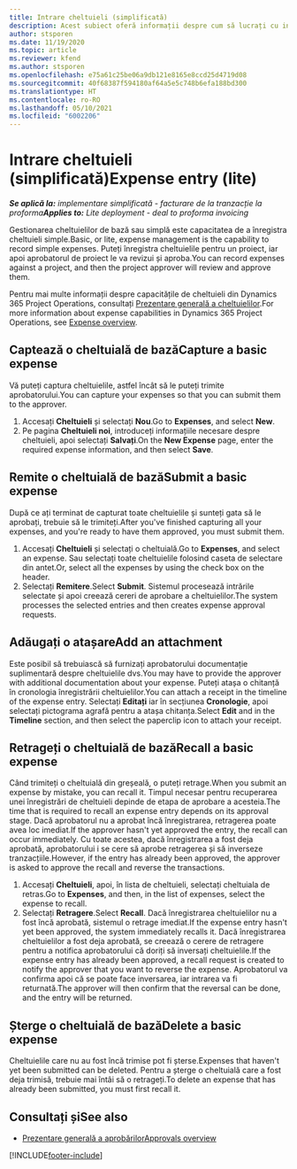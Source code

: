 ```yaml
---
title: Intrare cheltuieli (simplificată)
description: Acest subiect oferă informații despre cum să lucrați cu intrarea cheltuielilor într-o implementare simplificată.
author: stsporen
ms.date: 11/19/2020
ms.topic: article
ms.reviewer: kfend
ms.author: stsporen
ms.openlocfilehash: e75a61c25be06a9db121e8165e8ccd25d4719d08
ms.sourcegitcommit: 40f68387f594180af64a5e5c748b6efa188bd300
ms.translationtype: HT
ms.contentlocale: ro-RO
ms.lasthandoff: 05/10/2021
ms.locfileid: "6002206"
---
```

# <a name="expense-entry-lite"></a><span data-ttu-id="81a92-103">Intrare cheltuieli (simplificată)</span><span class="sxs-lookup"><span data-stu-id="81a92-103">Expense entry (lite)</span></span>

<span data-ttu-id="81a92-104">_**Se aplică la:** implementare simplificată - facturare de la tranzacție la proforma_</span><span class="sxs-lookup"><span data-stu-id="81a92-104">_**Applies to:** Lite deployment - deal to proforma invoicing_</span></span>

<span data-ttu-id="81a92-105">Gestionarea cheltuielilor de bază sau simplă este capacitatea de a înregistra cheltuieli simple.</span><span class="sxs-lookup"><span data-stu-id="81a92-105">Basic, or lite, expense management is the capability to record simple expenses.</span></span> <span data-ttu-id="81a92-106">Puteți înregistra cheltuielile pentru un proiect, iar apoi aprobatorul de proiect le va revizui și aproba.</span><span class="sxs-lookup"><span data-stu-id="81a92-106">You can record expenses against a project, and then the project approver will review and approve them.</span></span>

<span data-ttu-id="81a92-107">Pentru mai multe informații despre capacitățile de cheltuieli din Dynamics 365 Project Operations, consultați [Prezentare generală a cheltuielilor](expense-overview.md).</span><span class="sxs-lookup"><span data-stu-id="81a92-107">For more information about expense capabilities in Dynamics 365 Project Operations, see [Expense overview](expense-overview.md).</span></span>

## <a name="capture-a-basic-expense"></a><span data-ttu-id="81a92-108">Captează o cheltuială de bază</span><span class="sxs-lookup"><span data-stu-id="81a92-108">Capture a basic expense</span></span>

<span data-ttu-id="81a92-109">Vă puteți captura cheltuielile, astfel încât să le puteți trimite aprobatorului.</span><span class="sxs-lookup"><span data-stu-id="81a92-109">You can capture your expenses so that you can submit them to the approver.</span></span>

1. <span data-ttu-id="81a92-110">Accesați **Cheltuieli** și selectați **Nou**.</span><span class="sxs-lookup"><span data-stu-id="81a92-110">Go to **Expenses**, and select **New**.</span></span>
2. <span data-ttu-id="81a92-111">Pe pagina **Cheltuieli noi**, introduceți informațiile necesare despre cheltuieli, apoi selectați **Salvați**.</span><span class="sxs-lookup"><span data-stu-id="81a92-111">On the **New Expense** page, enter the required expense information, and then select **Save**.</span></span>

## <a name="submit-a-basic-expense"></a><span data-ttu-id="81a92-112">Remite o cheltuială de bază</span><span class="sxs-lookup"><span data-stu-id="81a92-112">Submit a basic expense</span></span>

<span data-ttu-id="81a92-113">După ce ați terminat de capturat toate cheltuielile și sunteți gata să le aprobați, trebuie să le trimiteți.</span><span class="sxs-lookup"><span data-stu-id="81a92-113">After you've finished capturing all your expenses, and you're ready to have them approved, you must submit them.</span></span>

1. <span data-ttu-id="81a92-114">Accesați **Cheltuieli** și selectați o cheltuială.</span><span class="sxs-lookup"><span data-stu-id="81a92-114">Go to **Expenses**, and select an expense.</span></span> <span data-ttu-id="81a92-115">Sau selectați toate cheltuielile folosind caseta de selectare din antet.</span><span class="sxs-lookup"><span data-stu-id="81a92-115">Or, select all the expenses by using the check box on the header.</span></span>
2. <span data-ttu-id="81a92-116">Selectați **Remitere**.</span><span class="sxs-lookup"><span data-stu-id="81a92-116">Select **Submit**.</span></span> <span data-ttu-id="81a92-117">Sistemul procesează intrările selectate și apoi creează cereri de aprobare a cheltuielilor.</span><span class="sxs-lookup"><span data-stu-id="81a92-117">The system processes the selected entries and then creates expense approval requests.</span></span>

## <a name="add-an-attachment"></a><span data-ttu-id="81a92-118">Adăugați o atașare</span><span class="sxs-lookup"><span data-stu-id="81a92-118">Add an attachment</span></span>

<span data-ttu-id="81a92-119">Este posibil să trebuiască să furnizați aprobatorului documentație suplimentară despre cheltuielile dvs.</span><span class="sxs-lookup"><span data-stu-id="81a92-119">You may have to provide the approver with additional documentation about your expense.</span></span> <span data-ttu-id="81a92-120">Puteți atașa o chitanță în cronologia înregistrării cheltuielilor.</span><span class="sxs-lookup"><span data-stu-id="81a92-120">You can attach a receipt in the timeline of the expense entry.</span></span> <span data-ttu-id="81a92-121">Selectați **Editați** iar în secțiunea **Cronologie**, apoi selectați pictograma agrafă pentru a atașa chitanța.</span><span class="sxs-lookup"><span data-stu-id="81a92-121">Select **Edit** and in the **Timeline** section, and then select the paperclip icon to attach your receipt.</span></span>

## <a name="recall-a-basic-expense"></a><span data-ttu-id="81a92-122">Retrageți o cheltuială de bază</span><span class="sxs-lookup"><span data-stu-id="81a92-122">Recall a basic expense</span></span>

<span data-ttu-id="81a92-123">Când trimiteți o cheltuială din greșeală, o puteți retrage.</span><span class="sxs-lookup"><span data-stu-id="81a92-123">When you submit an expense by mistake, you can recall it.</span></span> <span data-ttu-id="81a92-124">Timpul necesar pentru recuperarea unei înregistrări de cheltuieli depinde de etapa de aprobare a acesteia.</span><span class="sxs-lookup"><span data-stu-id="81a92-124">The time that is required to recall an expense entry depends on its approval stage.</span></span>  <span data-ttu-id="81a92-125">Dacă aprobatorul nu a aprobat încă înregistrarea, retragerea poate avea loc imediat.</span><span class="sxs-lookup"><span data-stu-id="81a92-125">If the approver hasn't yet approved the entry, the recall can occur immediately.</span></span> <span data-ttu-id="81a92-126">Cu toate acestea, dacă înregistrarea a fost deja aprobată, aprobatorului i se cere să aprobe retragerea și să inverseze tranzacțiile.</span><span class="sxs-lookup"><span data-stu-id="81a92-126">However, if the entry has already been approved, the approver is asked to approve the recall and reverse the transactions.</span></span>

1. <span data-ttu-id="81a92-127">Accesați **Cheltuieli**, apoi, în lista de cheltuieli, selectați cheltuiala de retras.</span><span class="sxs-lookup"><span data-stu-id="81a92-127">Go to **Expenses**, and then, in the list of expenses, select the expense to recall.</span></span>
2. <span data-ttu-id="81a92-128">Selectați **Retragere**.</span><span class="sxs-lookup"><span data-stu-id="81a92-128">Select **Recall**.</span></span> <span data-ttu-id="81a92-129">Dacă înregistrarea cheltuielilor nu a fost încă aprobată, sistemul o retrage imediat.</span><span class="sxs-lookup"><span data-stu-id="81a92-129">If the expense entry hasn't yet been approved, the system immediately recalls it.</span></span> <span data-ttu-id="81a92-130">Dacă înregistrarea cheltuielilor a fost deja aprobată, se creează o cerere de retragere pentru a notifica aprobatorului că doriți să inversați cheltuielile.</span><span class="sxs-lookup"><span data-stu-id="81a92-130">If the expense entry has already been approved, a recall request is created to notify the approver that you want to reverse the expense.</span></span> <span data-ttu-id="81a92-131">Aprobatorul va confirma apoi că se poate face inversarea, iar intrarea va fi returnată.</span><span class="sxs-lookup"><span data-stu-id="81a92-131">The approver will then confirm that the reversal can be done, and the entry will be returned.</span></span>

## <a name="delete-a-basic-expense"></a><span data-ttu-id="81a92-132">Șterge o cheltuială de bază</span><span class="sxs-lookup"><span data-stu-id="81a92-132">Delete a basic expense</span></span>

<span data-ttu-id="81a92-133">Cheltuielile care nu au fost încă trimise pot fi șterse.</span><span class="sxs-lookup"><span data-stu-id="81a92-133">Expenses that haven't yet been submitted can be deleted.</span></span> <span data-ttu-id="81a92-134">Pentru a șterge o cheltuială care a fost deja trimisă, trebuie mai întâi să o retrageți.</span><span class="sxs-lookup"><span data-stu-id="81a92-134">To delete an expense that has already been submitted, you must first recall it.</span></span>

## <a name="see-also"></a><span data-ttu-id="81a92-135">Consultați și</span><span class="sxs-lookup"><span data-stu-id="81a92-135">See also</span></span>

- [<span data-ttu-id="81a92-136">Prezentare generală a aprobărilor</span><span class="sxs-lookup"><span data-stu-id="81a92-136">Approvals overview</span></span>](../approvals/approvals-overview.md)


[!INCLUDE[footer-include](../includes/footer-banner.md)]
